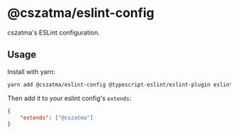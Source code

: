 # @cszatma/eslint-config

cszatma's ESLint configuration.

## Usage

Install with yarn:

```sh
yarn add @cszatma/eslint-config @typescript-eslint/eslint-plugin eslint eslint-import-resolver-typescript eslint-plugin-import eslint-plugin-prettier --dev
```

Then add it to your eslint config's `extends`:

```json
{
    "extends": ["@cszatma"]
}
```
